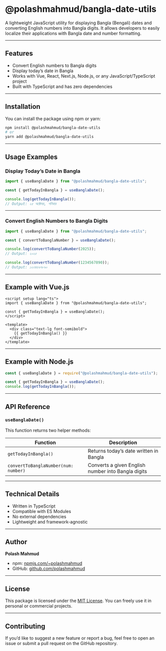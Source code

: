 # @polashmahmud/bangla-date-utils

A lightweight JavaScript utility for displaying Bangla (Bengali) dates and converting English numbers into Bangla digits.
It allows developers to easily localize their applications with Bangla date and number formatting.

---

## Features

- Convert English numbers to Bangla digits
- Display today’s date in Bangla
- Works with Vue, React, Next.js, Node.js, or any JavaScript/TypeScript project
- Built with TypeScript and has zero dependencies

---

## Installation

You can install the package using npm or yarn:

```bash
npm install @polashmahmud/bangla-date-utils
# or
yarn add @polashmahmud/bangla-date-utils
```

---

## Usage Examples

### Display Today’s Date in Bangla

```ts
import { useBanglaDate } from "@polashmahmud/bangla-date-utils";

const { getTodayInBangla } = useBanglaDate();

console.log(getTodayInBangla());
// Output: ২৫ অক্টোবর, শনিবার
```

---

### Convert English Numbers to Bangla Digits

```ts
import { useBanglaDate } from "@polashmahmud/bangla-date-utils";

const { convertToBanglaNumber } = useBanglaDate();

console.log(convertToBanglaNumber(2025));
// Output: ২০২৫

console.log(convertToBanglaNumber(1234567890));
// Output: ১২৩৪৫৬৭৮৯০
```

---

## Example with Vue.js

```vue
<script setup lang="ts">
import { useBanglaDate } from "@polashmahmud/bangla-date-utils";

const { getTodayInBangla } = useBanglaDate();
</script>

<template>
  <div class="text-lg font-semibold">
    {{ getTodayInBangla() }}
  </div>
</template>
```

---

## Example with Node.js

```js
const { useBanglaDate } = require("@polashmahmud/bangla-date-utils");

const { getTodayInBangla } = useBanglaDate();
console.log(getTodayInBangla());
```

---

## API Reference

### `useBanglaDate()`

This function returns two helper methods:

| Function                             | Description                                        |
| ------------------------------------ | -------------------------------------------------- |
| `getTodayInBangla()`                 | Returns today’s date written in Bangla             |
| `convertToBanglaNumber(num: number)` | Converts a given English number into Bangla digits |

---

## Technical Details

- Written in TypeScript
- Compatible with ES Modules
- No external dependencies
- Lightweight and framework-agnostic

---

## Author

**Polash Mahmud**

- npm: [npmjs.com/~polashmahmud](https://www.npmjs.com/~polashmahmud)
- GitHub: [github.com/polashmahmud](https://github.com/polashmahmud)

---

## License

This package is licensed under the [MIT License](./LICENSE).
You can freely use it in personal or commercial projects.

---

## Contributing

If you’d like to suggest a new feature or report a bug, feel free to open an issue or submit a pull request on the GitHub repository.
